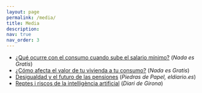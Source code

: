 ```yaml
---
layout: page
permalink: /media/
title: Media
description: 
nav: true
nav_order: 3
---
```


- [¿Qué ocurre con el consumo cuando sube el salario mínimo?](https://nadaesgratis.es/admin/que-ocurre-con-el-consumo-cuando-sube-el-salario-minimo) (*Nada es Gratis*)
- [¿Cómo afecta el valor de tu vivienda a tu consumo?](https://nadaesgratis.es/admin/como-afecta-el-valor-de-tu-vivienda-a-tu-consumo) (*Nada es Gratis*)
- [Desigualdad y el futuro de las pensiones](https://www.eldiario.es/piedrasdepapel/desigualdad-pensiones-reforma_132_6432872.html) (*Piedras de Papel, eldiario.es*) 
- [Reptes i riscos de la intelligència artificial](https://www.diaridegirona.cat/comarques/2019/04/25/reptes-i-riscos-intel-ligencia-48830434.html) (*Diari de Girona*)
